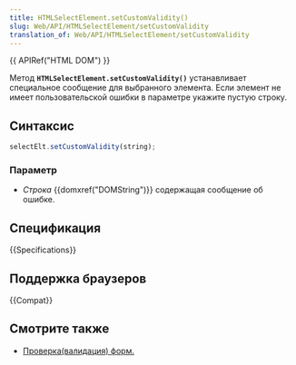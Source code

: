 ```yaml
---
title: HTMLSelectElement.setCustomValidity()
slug: Web/API/HTMLSelectElement/setCustomValidity
translation_of: Web/API/HTMLSelectElement/setCustomValidity
---
```

{{ APIRef("HTML DOM") }}

Метод **`HTMLSelectElement.setCustomValidity()`** устанавливает специальное сообщение для выбранного элемента. Если элемент не имеет пользовательской ошибки в параметре укажите пустую строку.

## Синтаксис

```js
selectElt.setCustomValidity(string);
```

### Параметр

- _Строка_ {{domxref("DOMString")}} содержащая сообщение об ошибке.

## Спецификация

{{Specifications}}

## Поддержка браузеров

{{Compat}}

## Смотрите также

- [Проверка(валидация) форм.](/ru/docs/Web/Guide/HTML/HTML5/Constraint_validation)
